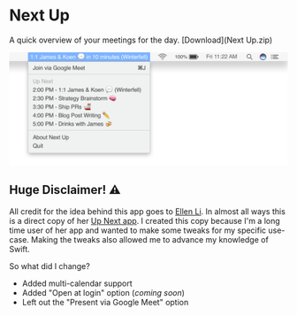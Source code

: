 # Next Up

A quick overview of your meetings for the day. [Download](Next Up.zip)

![Top bar with menu showing that display all meetings for the day](assets/preview.png)

## Huge Disclaimer! ⚠️
All credit for the idea behind this app goes to [Ellen Li](https://ellen.li). In almost all ways this is a direct copy of her [Up Next app](https://ellen.li/up-next/). I created this copy because I'm a long time user of her app and wanted to make some tweaks for my specific use-case. Making the tweaks also allowed me to advance my knowledge of Swift.

So what did I change?
- Added multi-calendar support
- Added "Open at login" option (_coming soon_)
- Left out the "Present via Google Meet" option
